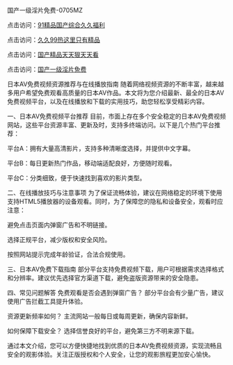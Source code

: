 
国产一级淫片免费-0705MZ


点击访问：<a href="https://gda-c7m.pages.dev/">91精品国产综合久久福利</a>

点击访问：<a href="https://fdhf-454.pages.dev/">久久99热这里只有精品</a>

点击访问：<a href="https://gfd-5xg.pages.dev/">国产精品天天狠天天看</a>

点击访问：<a href="https://fdhf-454.pages.dev/">国产一级淫片免费</a>




日本AV免费视频资源推荐与在线播放指南
随着网络视频资源的不断丰富，越来越多用户希望免费观看高质量的日本AV作品。本文将为您介绍最新、最全的日本AV免费视频平台，以及在线播放和下载的实用技巧，助您轻松享受精彩内容。

一、日本AV免费视频平台推荐
目前，市面上存在多个安全稳定的日本AV免费视频网站，这些平台资源丰富、更新及时，支持多终端访问。以下是几个热门平台推荐：

平台A：拥有大量高清影片，支持多种清晰度选择，并提供中文字幕。

平台B：每日更新热门作品，移动端适配良好，方便随时观看。

平台C：分类细致，便于快速找到喜欢的影片类型。

二、在线播放技巧与注意事项
为了保证流畅体验，建议在网络稳定的环境下使用支持HTML5播放器的设备观看。同时，为了保障您的隐私和设备安全，观看时应注意：

避免点击页面内弹窗广告和不明链接。

选择正规平台，减少版权和安全风险。

按照网站提示完成年龄验证，合法合规使用。

三、日本AV免费下载指南
部分平台支持免费视频下载，用户可根据需求选择格式和分辨率。建议优先选择官方渠道下载，避免盗版资源带来的安全隐患。

四、常见问题解答
免费观看是否会遇到弹窗广告？ 部分平台会有少量广告，建议使用广告拦截工具提升体验。

资源更新频率如何？ 主流网站一般每日或每周更新，确保内容新鲜。

如何保障下载安全？ 选择信誉良好的平台，避免第三方不明来源下载。

通过本文介绍，您可以方便快捷地找到优质的日本AV免费视频资源，实现流畅且安全的观影体验。关注正版授权和个人安全，让您的观影旅程更加安心愉快。







<span style="display:none;">[Canonical link](  ）</span>

